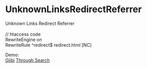 # UnknownLinksRedirectReferrer
 Unknown Links Redirect Referrer<br>
<br>
    // htaccess code<br>
RewriteEngine on<br>
RewriteRule ^redirect$ redirect.html [NC]<br>

Demo:<br>
<a href="https://giibi.com/" title="Giibi">Giibi</a>
<a href="https://throughsearch.com/" title="Through Search">Through Search</a>
